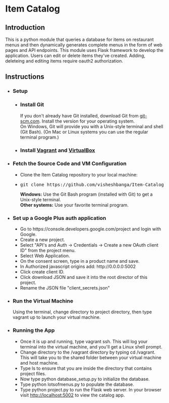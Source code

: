 # Item Catalog
## Introduction
<p>This is a python module that queries a database for items on restaurant menus and then dynamically generates complete menus in the form of web pages and API endpoints. This module uses Flask framework to develop the application. Users can edit or delete items they've created. Adding, deleteing and editing items require oauth2 authorization.</p>
<h2>Instructions</h2>
<ul type="disc">
  <li><h3>Setup</h3></li>
  <ul type="disc">
    <li><h3>Install Git</h3>
    <p>If you don't already have Git installed, download Git from <a href="git-scm.com">git-scm.com</a>. Install the version for your         operating system.<br>
    On Windows, Git will provide you with a Unix-style terminal and shell (Git Bash). (On Mac or Linux systems you can use the regular     terminal program.)</p>
    <li><h3>Install <a href="https://www.vagrantup.com/">Vagrant</a> and <a href="">VirtualBox</a></h3></li>
  </ul>
  <li><h3>Fetch the Source Code and VM Configuration</h3></li>
  <ul type="disc">
   <li>Clone the Item Catalog repository to your local machine:<li>
   <pre>git clone https://github.com/visheshbanga/Item-Catalog</pre>
   <p><b>Windows:</b> Use the Git Bash program (installed with Git) to get a Unix-style terminal.<br>
   <b>Other systems:</b> Use your favorite terminal program.</p>
  </ul>
  <li><h3>Set up a Google Plus auth application</h3></li>
  <ul type="disc">
   <li>Go to https://console.developers.google.com/project and login with Google.</li>
   <li>Create a new project.</li>
   <li>Select "API's and Auth -> Credentials -> Create a new OAuth client ID" from the project menu.</li>
   <li>Select Web Application.</li>
   <li>On the consent screen, type in a product name and save.</li>
   <li>In Authorized javascript origins add: http://0.0.0.0:5002</li>
   <li>Click create client ID.</li>
   <li>Click download JSON and save it into the root director of this project.</li>
   <li>Rename the JSON file "client_secrets.json"</li>
  </ul>
  <li><h3>Run the Virtual Machine</h3></li>
  <p>Using the terminal, change directory to project directory, then type vagrant up to launch your virtual machine.</p>
  <li><h3>Running the App</h3></li>
  <ul type="disc">
   <li>Once it is up and running, type vagrant ssh. This will log your terminal into the virtual machine, and you'll get a Linux shell prompt.</li>
   <li>Change directory to the /vagrant directory by typing cd /vagrant. This will take you to the shared folder between your virtual machine and host machine.</li>
   <li>Type ls to ensure that you are inside the directory that contains project files.</li>
   <li>Now type python database_setup.py to initialize the database.</li>
   <li>Type python lotsofmenus.py to populate the database.</li>
   <li>Type python project.py to run the Flask web server. In your browser visit <a href="http://localhost:5002"> http://localhost:5002</a> to view the catalog app.</li>
  </ul>
 </ul>
